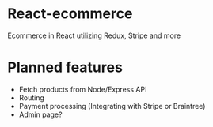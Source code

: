 # React-ecommerce
Ecommerce in React utilizing Redux, Stripe and more

# Planned features
- Fetch products from Node/Express API
- Routing
- Payment processing (Integrating with Stripe or Braintree)
- Admin page?
